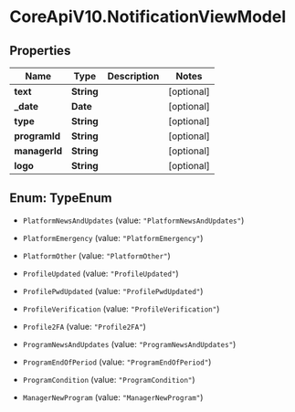 # CoreApiV10.NotificationViewModel

## Properties
Name | Type | Description | Notes
------------ | ------------- | ------------- | -------------
**text** | **String** |  | [optional] 
**_date** | **Date** |  | [optional] 
**type** | **String** |  | [optional] 
**programId** | **String** |  | [optional] 
**managerId** | **String** |  | [optional] 
**logo** | **String** |  | [optional] 


<a name="TypeEnum"></a>
## Enum: TypeEnum


* `PlatformNewsAndUpdates` (value: `"PlatformNewsAndUpdates"`)

* `PlatformEmergency` (value: `"PlatformEmergency"`)

* `PlatformOther` (value: `"PlatformOther"`)

* `ProfileUpdated` (value: `"ProfileUpdated"`)

* `ProfilePwdUpdated` (value: `"ProfilePwdUpdated"`)

* `ProfileVerification` (value: `"ProfileVerification"`)

* `Profile2FA` (value: `"Profile2FA"`)

* `ProgramNewsAndUpdates` (value: `"ProgramNewsAndUpdates"`)

* `ProgramEndOfPeriod` (value: `"ProgramEndOfPeriod"`)

* `ProgramCondition` (value: `"ProgramCondition"`)

* `ManagerNewProgram` (value: `"ManagerNewProgram"`)




